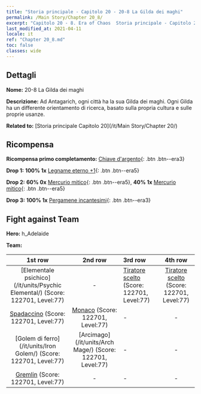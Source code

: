 ```yaml
---
title: "Storia principale - Capitolo 20 - 20-8 La Gilda dei maghi"
permalink: /Main Story/Chapter 20_8/
excerpt: "Capitolo 20 - 8. Era of Chaos  Storia principale - Capitolo 20_8. 20-8 La Gilda dei maghi"
last_modified_at: 2021-04-11
locale: it
ref: "Chapter 20_8.md"
toc: false
classes: wide
---
```


## Dettagli

 **Nome:** 20-8 La Gilda dei maghi

 **Descrizione:** Ad Antagarich, ogni città ha la sua Gilda dei maghi. Ogni Gilda ha un differente orientamento di ricerca, basato sulla propria cultura e sulle proprie usanze.

 **Related to:** [Storia principale Capitolo 20](/it/Main Story/Chapter 20/)

## Ricompensa

 **Ricompensa primo completamento:** [Chiave d'argento](/it/Items/con_693/){: .btn .btn--era3}

 **Drop 1:** **100% 1x** [Legname eterno +1](/it/Items/mat_69/){: .btn .btn--era5}

 **Drop 2:** **60% 0x** [Mercurio mitico](/it/Items/mat_63/){: .btn .btn--era5}, **40% 1x** [Mercurio mitico](/it/Items/mat_63/){: .btn .btn--era5}

 **Drop 3:** **100% 1x** [Pergamene incantesimi](/it/Items/con_694/){: .btn .btn--era3}


## Fight against Team
 **Hero:** h_Adelaide

 **Team:**


  | 1st row | 2nd row | 3rd row | 4th row |
  |:----:|:----:|:----|:----:|
  | [Elementale psichico](/it/units/Psychic Elemental/) (Score: 122701, Level:77)  | - | [Tiratore scelto](/it/units/Marksman/) (Score: 122701, Level:77)  | [Tiratore scelto](/it/units/Marksman/) (Score: 122701, Level:77)  |
  | [Spadaccino](/it/units/Swordsman/) (Score: 122701, Level:77)  | [Monaco](/it/units/Monk/) (Score: 122701, Level:77)  | - | - |
  | [Golem di ferro](/it/units/Iron Golem/) (Score: 122701, Level:77)  | [Arcimago](/it/units/Arch Mage/) (Score: 122701, Level:77)  | - | - |
  | [Gremlin](/it/units/Gremlin/) (Score: 122701, Level:77)  | - | - | - |


